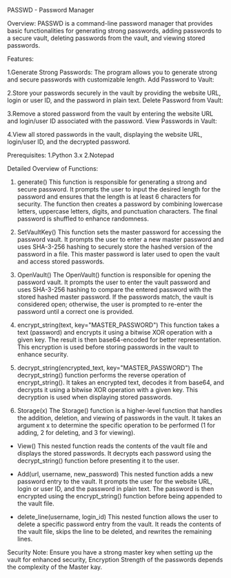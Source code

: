 PASSWD - Password Manager

Overview:
PASSWD is a command-line password manager that provides basic functionalities for generating strong passwords, adding passwords to a secure vault, deleting passwords from the vault, and viewing stored passwords.

Features:

1.Generate Strong Passwords:
The program allows you to generate strong and secure passwords with customizable length.
Add Password to Vault:

2.Store your passwords securely in the vault by providing the website URL, login or user ID, and the password in plain text.
Delete Password from Vault:

3.Remove a stored password from the vault by entering the website URL and login/user ID associated with the password.
View Passwords in Vault:

4.View all stored passwords in the vault, displaying the website URL, login/user ID, and the decrypted password.

Prerequisites:
1.Python 3.x
2.Notepad


Detailed Overview of Functions:

1. generate()
This function is responsible for generating a strong and secure password. It prompts the user to input the desired length for the password and ensures that the length is at least 6 characters for security. The function then creates a password by combining lowercase letters, uppercase letters, digits, and punctuation characters. The final password is shuffled to enhance randomness.

2. SetVaultKey()
This function sets the master password for accessing the password vault. It prompts the user to enter a new master password and uses SHA-3-256 hashing to securely store the hashed version of the password in a file. This master password is later used to open the vault and access stored passwords.

3. OpenVault()
The OpenVault() function is responsible for opening the password vault. It prompts the user to enter the vault password and uses SHA-3-256 hashing to compare the entered password with the stored hashed master password. If the passwords match, the vault is considered open; otherwise, the user is prompted to re-enter the password until a correct one is provided.

4. encrypt_string(text, key="MASTER_PASSWORD")
This function takes a text (password) and encrypts it using a bitwise XOR operation with a given key. The result is then base64-encoded for better representation. This encryption is used before storing passwords in the vault to enhance security.

5. decrypt_string(encrypted_text, key="MASTER_PASSWORD")
The decrypt_string() function performs the reverse operation of encrypt_string(). It takes an encrypted text, decodes it from base64, and decrypts it using a bitwise XOR operation with a given key. This decryption is used when displaying stored passwords.

6. Storage(x)
The Storage() function is a higher-level function that handles the addition, deletion, and viewing of passwords in the vault. It takes an argument x to determine the specific operation to be performed (1 for adding, 2 for deleting, and 3 for viewing).

- View()
This nested function reads the contents of the vault file and displays the stored passwords. It decrypts each password using the decrypt_string() function before presenting it to the user.

- Add(url, username, new_password)
This nested function adds a new password entry to the vault. It prompts the user for the website URL, login or user ID, and the password in plain text. The password is then encrypted using the encrypt_string() function before being appended to the vault file.

- delete_line(username, login_id)
This nested function allows the user to delete a specific password entry from the vault. It reads the contents of the vault file, skips the line to be deleted, and rewrites the remaining lines.


Security Note:
Ensure you have a strong master key when setting up the vault for enhanced security, Encryption Strength of the passwords depends the complexity of the Master kay.

